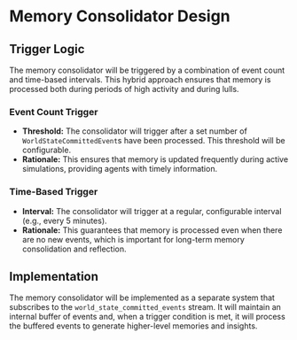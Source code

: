 # Memory Consolidator Design

## Trigger Logic

The memory consolidator will be triggered by a combination of event count and time-based intervals. This hybrid approach ensures that memory is processed both during periods of high activity and during lulls.

### Event Count Trigger

- **Threshold:** The consolidator will trigger after a set number of `WorldStateCommittedEvent`s have been processed. This threshold will be configurable.
- **Rationale:** This ensures that memory is updated frequently during active simulations, providing agents with timely information.

### Time-Based Trigger

- **Interval:** The consolidator will trigger at a regular, configurable interval (e.g., every 5 minutes).
- **Rationale:** This guarantees that memory is processed even when there are no new events, which is important for long-term memory consolidation and reflection.

## Implementation

The memory consolidator will be implemented as a separate system that subscribes to the `world_state_committed_events` stream. It will maintain an internal buffer of events and, when a trigger condition is met, it will process the buffered events to generate higher-level memories and insights.
